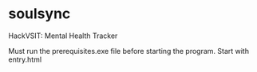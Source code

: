 # soulsync
HackVSIT: Mental Health Tracker

Must run the prerequisites.exe file before starting the program. Start with entry.html
